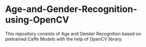 # Age-and-Gender-Recognition-using-OpenCV
This repository consists of Age and Gender Recognition based on pretrained Caffe Models with the help of OpenCV library.

